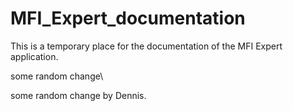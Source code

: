 # MFI_Expert_documentation
This is a temporary place for the documentation of the MFI Expert application. 


some random change\

some random change by Dennis.
